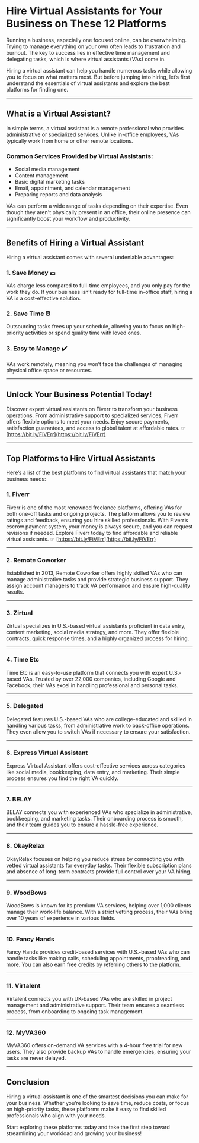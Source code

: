 # Hire Virtual Assistants for Your Business on These 12 Platforms

Running a business, especially one focused online, can be overwhelming. Trying to manage everything on your own often leads to frustration and burnout. The key to success lies in effective time management and delegating tasks, which is where virtual assistants (VAs) come in.

Hiring a virtual assistant can help you handle numerous tasks while allowing you to focus on what matters most. But before jumping into hiring, let’s first understand the essentials of virtual assistants and explore the best platforms for finding one.

---

## What is a Virtual Assistant?

In simple terms, a virtual assistant is a remote professional who provides administrative or specialized services. Unlike in-office employees, VAs typically work from home or other remote locations.

### Common Services Provided by Virtual Assistants:
- Social media management
- Content management
- Basic digital marketing tasks
- Email, appointment, and calendar management
- Preparing reports and data analysis

VAs can perform a wide range of tasks depending on their expertise. Even though they aren't physically present in an office, their online presence can significantly boost your workflow and productivity.

---

## Benefits of Hiring a Virtual Assistant

Hiring a virtual assistant comes with several undeniable advantages:

### 1. Save Money 💵
VAs charge less compared to full-time employees, and you only pay for the work they do. If your business isn’t ready for full-time in-office staff, hiring a VA is a cost-effective solution.

### 2. Save Time ⏰
Outsourcing tasks frees up your schedule, allowing you to focus on high-priority activities or spend quality time with loved ones.

### 3. Easy to Manage ✔️
VAs work remotely, meaning you won’t face the challenges of managing physical office space or resources.

---

## Unlock Your Business Potential Today!

Discover expert virtual assistants on Fiverr to transform your business operations. From administrative support to specialized services, Fiverr offers flexible options to meet your needs. Enjoy secure payments, satisfaction guarantees, and access to global talent at affordable rates. ☞ [https://bit.ly/FiVErr](https://bit.ly/FiVErr)

---

## Top Platforms to Hire Virtual Assistants

Here’s a list of the best platforms to find virtual assistants that match your business needs:

### 1. Fiverr
Fiverr is one of the most renowned freelance platforms, offering VAs for both one-off tasks and ongoing projects. The platform allows you to review ratings and feedback, ensuring you hire skilled professionals. With Fiverr’s escrow payment system, your money is always secure, and you can request revisions if needed. Explore Fiverr today to find affordable and reliable virtual assistants. ☞ [https://bit.ly/FiVErr](https://bit.ly/FiVErr)

---

### 2. Remote Coworker
Established in 2013, Remote Coworker offers highly skilled VAs who can manage administrative tasks and provide strategic business support. They assign account managers to track VA performance and ensure high-quality results.

---

### 3. Zirtual
Zirtual specializes in U.S.-based virtual assistants proficient in data entry, content marketing, social media strategy, and more. They offer flexible contracts, quick response times, and a highly organized process for hiring.

---

### 4. Time Etc
Time Etc is an easy-to-use platform that connects you with expert U.S.-based VAs. Trusted by over 22,000 companies, including Google and Facebook, their VAs excel in handling professional and personal tasks.

---

### 5. Delegated
Delegated features U.S.-based VAs who are college-educated and skilled in handling various tasks, from administrative work to back-office operations. They even allow you to switch VAs if necessary to ensure your satisfaction.

---

### 6. Express Virtual Assistant
Express Virtual Assistant offers cost-effective services across categories like social media, bookkeeping, data entry, and marketing. Their simple process ensures you find the right VA quickly.

---

### 7. BELAY
BELAY connects you with experienced VAs who specialize in administrative, bookkeeping, and marketing tasks. Their onboarding process is smooth, and their team guides you to ensure a hassle-free experience.

---

### 8. OkayRelax
OkayRelax focuses on helping you reduce stress by connecting you with vetted virtual assistants for everyday tasks. Their flexible subscription plans and absence of long-term contracts provide full control over your VA hiring.

---

### 9. WoodBows
WoodBows is known for its premium VA services, helping over 1,000 clients manage their work-life balance. With a strict vetting process, their VAs bring over 10 years of experience in various fields.

---

### 10. Fancy Hands
Fancy Hands provides credit-based services with U.S.-based VAs who can handle tasks like making calls, scheduling appointments, proofreading, and more. You can also earn free credits by referring others to the platform.

---

### 11. Virtalent
Virtalent connects you with UK-based VAs who are skilled in project management and administrative support. Their team ensures a seamless process, from onboarding to ongoing task management.

---

### 12. MyVA360
MyVA360 offers on-demand VA services with a 4-hour free trial for new users. They also provide backup VAs to handle emergencies, ensuring your tasks are never delayed.

---

## Conclusion

Hiring a virtual assistant is one of the smartest decisions you can make for your business. Whether you’re looking to save time, reduce costs, or focus on high-priority tasks, these platforms make it easy to find skilled professionals who align with your needs.

Start exploring these platforms today and take the first step toward streamlining your workload and growing your business!
